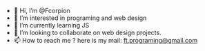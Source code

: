 - 👋 Hi, I’m @Fcorpion
- 👀 I’m interested in programing and web design
- 🌱 I’m currently learning JS
- 💞️ I’m looking to collaborate on web design projects.
- 📫 How to reach me ? here is my mail: ft.programing@gmail.com

<!---
Fcorpion/Fcorpion is a ✨ special ✨ repository because its `README.md` (this file) appears on your GitHub profile.
You can click the Preview link to take a look at your changes.
--->
